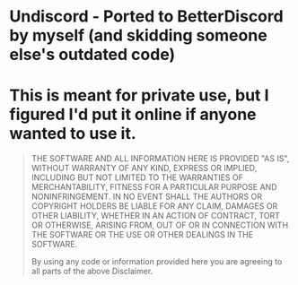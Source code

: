 # Undiscord - Ported to BetterDiscord by myself (and skidding someone else's outdated code)
# This is meant for private use, but I figured I'd put it online if anyone wanted to use it.


> THE SOFTWARE AND ALL INFORMATION HERE IS PROVIDED "AS IS", WITHOUT WARRANTY OF ANY KIND, EXPRESS OR IMPLIED, INCLUDING BUT NOT LIMITED TO THE WARRANTIES OF MERCHANTABILITY, FITNESS FOR A PARTICULAR PURPOSE AND NONINFRINGEMENT. IN NO EVENT SHALL THE AUTHORS OR COPYRIGHT HOLDERS BE LIABLE FOR ANY CLAIM, DAMAGES OR OTHER LIABILITY, WHETHER IN AN ACTION OF CONTRACT, TORT OR OTHERWISE, ARISING FROM, OUT OF OR IN CONNECTION WITH THE SOFTWARE OR THE USE OR OTHER DEALINGS IN THE SOFTWARE.
>
> By using any code or information provided here you are agreeing to all parts of the above Disclaimer.
